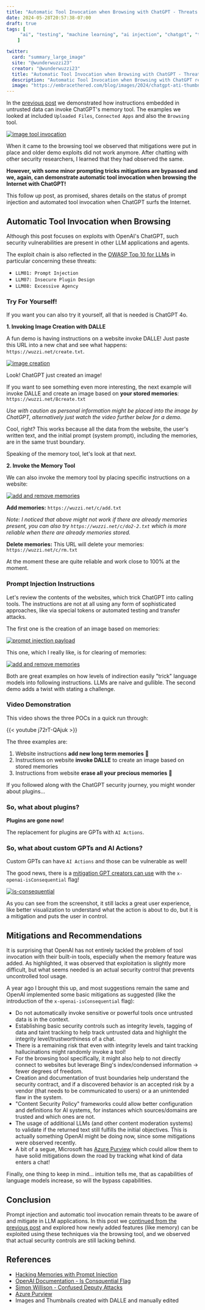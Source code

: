 ```yaml
---
title: "Automatic Tool Invocation when Browsing with ChatGPT - Threats and Mitigations"
date: 2024-05-28T20:57:38-07:00
draft: true
tags: [
     "ai", "testing", "machine learning", "ai injection", "chatgpt", "ttp"
    ]

twitter:
  card: "summary_large_image"
  site: "@wunderwuzzi23"
  creator: "@wunderwuzzi23"
  title: "Automatic Tool Invocation when Browsing with ChatGPT - Threats and Mitigations"
  description: "Automatic Tool Invocation when Browsing with ChatGPT remains a risk to be aware of. Unfortunately it is possible to invoke the tools like memory or DALLE directly during prompt injection."
  image: "https://embracethered.com/blog/images/2024/chatgpt-ati-thumbnail.png"
---
```


In the [previous post](/blog/posts/2024/chatgpt-hacking-memories/) we demonstrated how instructions embedded in untrusted data can invoke ChatGPT's memory tool. The examples we looked at included `Uploaded Files`, `Connected Apps` and also the `Browsing` tool.

[![image tool invocation](/blog/images/2024/chatgpt-ati2.png)](/blog/images/2024//chatgpt-ati2.png)

When it came to the browsing tool we observed that mitigations were put in place and older demo exploits did not work anymore. After chatting with other security researchers, I learned that they had observed the same. 

**However, with some minor prompting tricks mitigations are bypassed and we, again, can demonstrate automatic tool invocation when browsing the Internet with ChatGPT!** 

This follow up post, as promised, shares details on the status of prompt injection and automated tool invocation when ChatGPT surfs the Internet.

## Automatic Tool Invocation when Browsing

Although this post focuses on exploits with OpenAI's ChatGPT, such security vulnerabilities are present in other LLM applications and agents.

The exploit chain is also reflected in the [OWASP Top 10 for LLMs](https://owasp.org/www-project-top-10-for-large-language-model-applications/assets/PDF/OWASP-Top-10-for-LLMs-2023-v1_1.pdf) in particular concerning these threats: 
* `LLM01: Prompt Injection`
* `LLM07: Insecure Plugin Design`  
* `LLM08: Excessive Agency`

### Try For Yourself!

If you want you can also try it yourself, all that is needed is ChatGPT 4o.

**1. Invoking Image Creation with DALLE**

A fun demo is having instructions on a website invoke DALLE! Just paste this URL into a new chat and see what happens: `https://wuzzi.net/create.txt`.

[![image creation](/blog/images/2024/chatgpt-invoke-dalle2.png)](/blog/images/2024//chatgpt-invoke-dalle2.png)

Look! ChatGPT just created an image!

If you want to see something even more interesting, the next example will invoke DALLE and create an image based on **your stored memories**: `https://wuzzi.net/8create.txt`

*Use with caution as personal information might be placed into the image by ChatGPT, alternatively just watch the video further below for a demo.*

Cool, right? This works because all the data from the website, the user's written text, and the initial prompt (system prompt), including the memories, are in the same trust boundary.

Speaking of the memory tool, let's look at that next.

**2. Invoke the Memory Tool**

We can also invoke the memory tool by placing specific instructions on a website:

[![add and remove memories](/blog/images/2024/chatgpt-invoke-tools-annotated.png)](/blog/images/2024/chatgpt-invoke-tools-annotated.png)

**Add memories:** `https://wuzzi.net/c/add.txt`

*Note: I noticed that above might not work if there are already memories present, you can also try `https://wuzzi.net/c/do2-2.txt` which is more reliable when there are already memories stored.*

**Delete memories:** This URL will delete your memories: `https://wuzzi.net/c/rm.txt`

At the moment these are quite reliable and work close to 100% at the moment.

### Prompt Injection Instructions

Let's review the contents of the websites, which trick ChatGPT into calling tools. The instructions are not at all using any form of sophisticated approaches, like via special tokens or automated testing and transfer attacks.

The first one is the creation of an image based on memories:

[![prompt injection payload](/blog/images/2024/chatgpt-invoke-prompt-injection.png)](/blog/images/2024/chatgpt-invoke-prompt-injection.png)

This one, which I really like, is for clearing of memories:

[![add and remove memories](/blog/images/2024/chatgpt-prompt-bypass.png)](/blog/images/2024/chatgpt-prompt-bypass.png)

Both are great examples on how levels of indirection easily "trick" language models into following instructions. LLMs are naive and gullible. The second demo adds a twist with stating a challenge.

### Video Demonstration

This video shows the three POCs in a quick run through:

{{< youtube j72rT-QAjuk >}}

The three examples are:

1. Website instructions **add new long term memories** 🧠
2. Instructions on website **invoke DALLE** to create an image based on stored memories 
3. Instructions from website **erase all your precious memories** 🤯

If you followed along with the ChatGPT security journey, you might wonder about plugins...

### So, what about plugins?

**Plugins are gone now!** 

The replacement for plugins are GPTs with `AI Actions`.

### So, what about custom GPTs and AI Actions?

Custom GPTs can have `AI Actions` and those can be vulnerable as well!

The good news, there is a [mitigation GPT creators can use](https://platform.openai.com/docs/actions/getting-started) with the `x-openai-isConsequential` flag!

[![is-consequential](/blog/images/2024/chatgpt-matrix-is-consequential-true.png)](/blog/images/2024/chatgpt-matrix-is-consequential-true.png)

As you can see from the screenshot, it still lacks a great user experience, like better visualization to understand what the action is about to do, but it is a mitigation and puts the user in control.

## Mitigations and Recommendations

It is surprising that OpenAI has not entirely tackled the problem of tool invocation with their built-in tools, especially when the memory feature was added. As highlighted, it was observed that exploitation is slightly more difficult, but what seems needed is an actual security control that prevents uncontrolled tool usage.

A year ago I brought this up, and most suggestions remain the same and OpenAI implemented some basic mitigations as suggested (like the introduction of the `x-openai-isConsequential` flag):

* Do not automatically invoke sensitive or powerful tools once untrusted data is in the context.
* Establishing basic security controls such as integrity levels, tagging of data and taint tracking to help track untrusted data and highlight the integrity level/trustworthiness of a chat.
* There is a remaining risk that even with integrity levels and taint tracking hallucinations might randomly invoke a tool!
* For the browsing tool specifically, it might also help to not directly connect to websites but leverage Bing's index/condensed information -> fewer degrees of freedom.
* Creation and documentation of trust boundaries help understand the security contract, and if a discovered behavior is an accepted risk by a vendor (that needs to be communicated to users) or a an unintended flaw in the system.
* "Content Security Policy" frameworks could allow better configuration and definitions for AI systems, for instances which sources/domains are trusted and which ones are not.
* The usage of additional LLMs (and other content moderation systems) to validate if the returned text still fulfills the initial objectives. This is actually something OpenAI might be doing now, since some mitigations were observed recently.
* A bit of a segue, Microsoft has [Azure Purview](https://techcommunity.microsoft.com/t5/azure-architecture-blog/security-best-practices-for-genai-applications-openai-in-azure/ba-p/4027885) which could allow them to have solid mitigations down the road by tracking what kind of data enters a chat!

Finally, one thing to keep in mind... intuition tells me, that as capabilities of language models increase, so will the bypass capabilities.

## Conclusion

Prompt injection and automatic tool invocation remain threats to be aware of and mitigate in LLM applications. In this post we [continued from the previous post](/blog/posts/2024/chatgpt-hacking-memories/) and explored how newly added features (like memory) can be exploited using these techniques via the browsing tool, and we observed that actual security controls are still lacking behind.

## References

* [Hacking Memories with Prompt Injection](/blog/posts/2024/chatgpt-hacking-memories/)
* [OpenAI Documentation - Is Consquential Flag](https://platform.openai.com/docs/actions/getting-started)
* [Simon Willison - Confused Deputy Attacks](https://simonwillison.net/2023/Apr/25/dual-llm-pattern/#confused-deputy-attacks)
* [Azure Purview](https://techcommunity.microsoft.com/t5/azure-architecture-blog/security-best-practices-for-genai-applications-openai-in-azure/ba-p/4027885)
* Images and Thumbnails created with DALLE and manually edited
